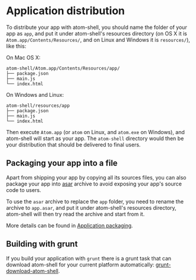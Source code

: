 # Application distribution

To distribute your app with atom-shell, you should name the folder of your app
as `app`, and put it under atom-shell's resources directory (on OS X it is
`Atom.app/Contents/Resources/`, and on Linux and Windows it is `resources/`),
like this:

On Mac OS X:

```text
atom-shell/Atom.app/Contents/Resources/app/
├── package.json
├── main.js
└── index.html
```

On Windows and Linux:

```text
atom-shell/resources/app
├── package.json
├── main.js
└── index.html
```

Then execute `Atom.app` (or `atom` on Linux, and `atom.exe` on Windows), and
atom-shell will start as your app. The `atom-shell` directory would then be
your distribution that should be delivered to final users.

## Packaging your app into a file

Apart from shipping your app by copying all its sources files, you can also
package your app into [asar](https://github.com/atom/asar) archive to avoid
exposing your app's source code to users.

To use the `asar` archive to replace the `app` folder, you need to rename the
archive to `app.asar`, and put it under atom-shell's resources directory,
atom-shell will then try read the archive and start from it. 

More details can be found in [Application packaging](application-packaging.md).

## Building with grunt

If you build your application with `grunt` there is a grunt task that can
download atom-shell for your current platform automatically:
[grunt-download-atom-shell](https://github.com/atom/grunt-download-atom-shell).
